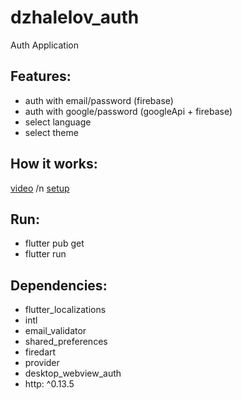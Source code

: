# dzhalelov_auth

Auth Application

## Features:
- auth with email/password (firebase)
- auth with google/password (googleApi + firebase)
- select language
- select theme

## How it works:
[video](https://drive.google.com/file/d/1Oqd5dNDcHWFnsOBi2kmJGHctp3lSrkB8/view?usp=sharing) /n
[setup](https://drive.google.com/file/d/1JFJj1jizEW2SRKQ2nX0bgCJ35KHayd04/view?usp=sharing)

## Run:
- flutter pub get
- flutter run

## Dependencies:
 - flutter_localizations
 - intl
 - email_validator
 - shared_preferences
 - firedart
 - provider
 - desktop_webview_auth
 - http: ^0.13.5
